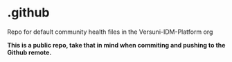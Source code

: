# .github
Repo for default community health files in the Versuni-IDM-Platform org

**This is a public repo, take that in mind when commiting and pushing to the Github remote.**
